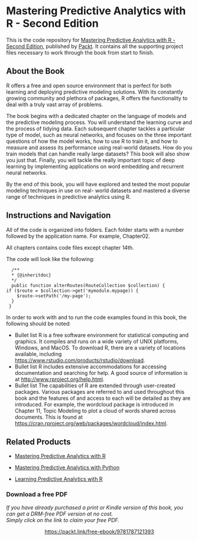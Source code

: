 


# Mastering Predictive Analytics with R - Second Edition
This is the code repository for [Mastering Predictive Analytics with R - Second Edition](https://www.packtpub.com/big-data-and-business-intelligence/mastering-predictive-analytics-r-second-edition?utm_source=github&utm_medium=repository&utm_campaign=9781787121393), published by [Packt](https://www.packtpub.com/?utm_source=github). It contains all the supporting project files necessary to work through the book from start to finish.
## About the Book
R offers a free and open source environment that is perfect for both learning and deploying predictive modeling solutions. With its constantly growing community and plethora of packages, R offers the functionality to deal with a truly vast array of problems.

The book begins with a dedicated chapter on the language of models and the predictive modeling process. You will understand the learning curve and the process of tidying data. Each subsequent chapter tackles a particular type of model, such as neural networks, and focuses on the three important questions of how the model works, how to use R to train it, and how to measure and assess its performance using real-world datasets. How do you train models that can handle really large datasets? This book will also show you just that. Finally, you will tackle the really important topic of deep learning by implementing applications on word embedding and recurrent neural networks.

By the end of this book, you will have explored and tested the most popular modeling techniques in use on real- world datasets and mastered a diverse range of techniques in predictive analytics using R.

## Instructions and Navigation
All of the code is organized into folders. Each folder starts with a number followed by the application name. For example, Chapter02.

All chapters contains code files except chapter 14th. 

The code will look like the following:
```
  /**
  * {@inheritdoc}
  */
  public function alterRoutes(RouteCollection $collection) {
if ($route = $collection->get('mymodule.mypage)) {
    $route->setPath('/my-page');
  }
 }
```

In order to work with and to run the code examples found in this book, the following should be noted:
* Bullet list R is a free software environment for statistical computing and graphics. It compiles and runs on a wide variety of UNIX platforms, Windows, and MacOS. To download R, there are a variety of locations available, including https://www.rstudio.com/products/rstudio/download.
* Bullet list R includes extensive accommodations for accessing documentation and searching for help. A good source of information is at  http://www.rproject.org/help.html.
* Bullet list The capabilities of R are extended through user-created packages. Various packages are referred to and used throughout this book and the features of and access to each will be detailed as they are introduced. For example, the wordcloud package is introduced in Chapter 11, Topic Modeling to plot a cloud of words shared across documents. This is found at https://cran.rproject.org/web/packages/wordcloud/index.html.

## Related Products
* [Mastering Predictive Analytics with R](https://www.packtpub.com/application-development/mastering-predictive-analytics-r?utm_source=github&utm_medium=repository&utm_campaign=9781783982806)

* [Mastering Predictive Analytics with Python](https://www.packtpub.com/big-data-and-business-intelligence/mastering-predictive-analytics-python?utm_source=github&utm_medium=repository&utm_campaign=9781785882715)

* [Learning Predictive Analytics with R](https://www.packtpub.com/big-data-and-business-intelligence/learning-predictive-analytics-r?utm_source=github&utm_medium=repository&utm_campaign=9781782169352)
### Download a free PDF

 <i>If you have already purchased a print or Kindle version of this book, you can get a DRM-free PDF version at no cost.<br>Simply click on the link to claim your free PDF.</i>
<p align="center"> <a href="https://packt.link/free-ebook/9781787121393">https://packt.link/free-ebook/9781787121393 </a> </p>